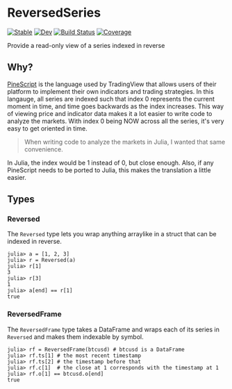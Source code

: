 # ReversedSeries

[![Stable](https://img.shields.io/badge/docs-stable-blue.svg)](https://g-gundam.github.io/ReversedSeries.jl/stable/)
[![Dev](https://img.shields.io/badge/docs-dev-blue.svg)](https://g-gundam.github.io/ReversedSeries.jl/dev/)
[![Build Status](https://github.com/g-gundam/ReversedSeries.jl/actions/workflows/CI.yml/badge.svg?branch=main)](https://github.com/g-gundam/ReversedSeries.jl/actions/workflows/CI.yml?query=branch%3Amain)
[![Coverage](https://codecov.io/gh/g-gundam/ReversedSeries.jl/branch/main/graph/badge.svg)](https://codecov.io/gh/g-gundam/ReversedSeries.jl)

Provide a read-only view of a series indexed in reverse 

## Why?

[PineScript](https://www.pinecoders.com/) is the language used by TradingView that allows users of
their platform to implement their own indicators and trading
strategies.  In this langauge, all series are indexed such that index
0 represents the current moment in time, and time goes backwards as
the index increases.  This way of viewing price and indicator data
makes it a lot easier to write code to analyze the markets.  With index
0 being NOW across all the series, it's very easy to get oriented in time.

> When writing code to analyze the markets in Julia, I wanted that same convenience.

In Julia, the index would be 1 instead of 0, but close enough.  Also, if any
PineScript needs to be ported to Julia, this makes the translation a little easier.

## Types

### Reversed

The `Reversed` type lets you wrap anything arraylike in a struct that
can be indexed in reverse.

```julia-repl
julia> a = [1, 2, 3]
julia> r = Reversed(a)
julia> r[1]
3
julia> r[3]
1
julia> a[end] == r[1]
true
```

### ReversedFrame

The `ReversedFrame` type takes a DataFrame and wraps each of its series in `Reversed`
and makes them indexable by symbol.

```julia-repl
julia> rf = ReversedFrame(btcusd) # btcusd is a DataFrame
julia> rf.ts[1] # the most recent timestamp
julia> rf.ts[2] # the timestamp before that
julia> rf.c[1]  # the close at 1 corresponds with the timestamp at 1
julia> rf.o[1] == btcusd.o[end]
true
```
